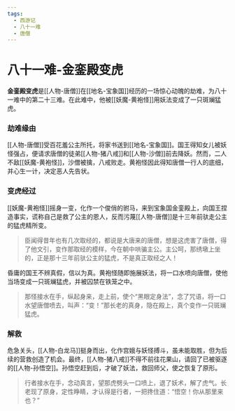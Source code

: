 ```yaml
---
tags:
  - 西游记
  - 八十一难
  - 唐僧
---
```

# 八十一难-金銮殿变虎

**金銮殿变虎**是[[人物-唐僧]]在[[地名-宝象国]]经历的一场惊心动魄的劫难，为八十一难中的第二十三难。在此难中，他被[[妖魔-黄袍怪]]用妖法变成了一只斑斓猛虎。

### **劫难缘由**
[[人物-唐僧]]受百花羞公主所托，将家书送到[[地名-宝象国]]。国王得知女儿被妖怪强占，便请求唐僧的徒弟[[人物-猪八戒]]和[[人物-沙僧]]前去降妖。然而，二人不敌[[妖魔-黄袍怪]]，沙僧被擒，八戒败走。黄袍怪因此得知唐僧一行人的底细，并心生一计，决定恶人先告状。

### **变虎经过**
[[妖魔-黄袍怪]]摇身一变，化作一个俊俏的驸马，来到宝象国金銮殿上，向国王捏造事实，谎称自己是救了公主的恩人，反而污蔑[[人物-唐僧]]是十三年前驮走公主的猛虎精所变。
> 臣闻得昔年也有几次取经的，都说是大唐来的唐僧，想是这虎害了唐僧，得了他文引，变作那取经的模样，今在朝中哄骗主公。主公呵，那绣墩上坐的，正是那十三年前驮公主的猛虎，不是真正取经之人！

昏庸的国王不辨真假，信以为真。黄袍怪随即施展妖法，将一口水喷向唐僧，使他当场变成一只斑斓猛虎，并被囚禁在铁笼之中。
> 那怪接水在手，纵起身来，走上前，使个“黑眼定身法”，念了咒语，将一口水望唐僧喷去，叫声：“变！”那长老的真身，隐在殿上，真个变作一只斑斓猛虎。

### **解救**
危急关头，[[人物-白龙马]]挺身而出，化作宫娥与妖怪搏斗，虽未能取胜，但为后续的营救创造了机会。最终，[[人物-猪八戒]]不得不前往花果山，请回了已被驱逐的[[人物-孙悟空]]。孙悟空赶到后，才破了妖法，救回师父，使之恢复了原形。
> 行者接水在手，念动真言，望那虎劈头一口喷上，退了妖术，解了虎气。长老现了原身，定性睁睛，才认得是行者，一把搀住道：“悟空！你从那里来也？”
